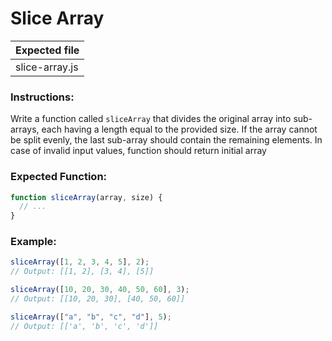 # Slice Array

| Expected file  |
| -------------- |
| slice-array.js |

### Instructions:

Write a function called `sliceArray` that divides the original array into sub-arrays, each having a length equal to the provided size.
If the array cannot be split evenly, the last sub-array should contain the remaining elements.
In case of invalid input values, function should return initial array

### Expected Function:

```js
function sliceArray(array, size) {
  // ...
}
```

### Example:

```js
sliceArray([1, 2, 3, 4, 5], 2);
// Output: [[1, 2], [3, 4], [5]]

sliceArray([10, 20, 30, 40, 50, 60], 3);
// Output: [[10, 20, 30], [40, 50, 60]]

sliceArray(["a", "b", "c", "d"], 5);
// Output: [['a', 'b', 'c', 'd']]
```
